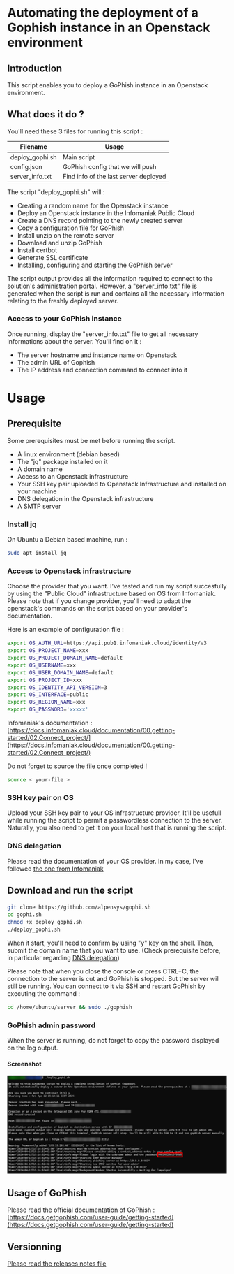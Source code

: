 # Automating the deployment of a Gophish instance in an Openstack environment

## Introduction

This script enables you to deploy a GoPhish instance in an Openstack environment.

## What does it do ?

You'll need these 3 files for running this script :

| Filename | Usage |
|--|--|
| deploy_gophi.sh | Main script |
| config.json | GoPhish config that we will push |
| server_info.txt | Find info of the last server deployed |

The script "deploy_gophi.sh" will :

- Creating a random name for the Openstack instance
- Deploy an Openstack instance in the Infomaniak Public Cloud
- Create a DNS record pointing to the newly created server
- Copy a configuration file for GoPhish
- Install unzip on the remote server
- Download and unzip GoPhish
- Install certbot
- Generate SSL certificate
- Installing, configuring and starting the GoPhish server

The script output provides all the information required to connect to the solution's administration portal.
However, a "server_info.txt" file is generated when the script is run and contains all the necessary information relating to the freshly deployed server.

### Access to your GoPhish instance

Once running, display the "server_info.txt" file to get all necessary informations about the server.
You'll find on it : 

- The server hostname and instance name on Openstack 
- The admin URL of Gophish 
- The IP address and connection command to connect into it

# Usage

## Prerequisite

Some prerequisites must be met before running the script.

- A linux environment (debian based)
- The "jq" package installed on it
- A domain name
- Access to an Openstack infrastructure
- Your SSH key pair uploaded to Openstack Infrastructure and installed on your machine
- DNS delegation in the Openstack infrastructure
- A SMTP server

### Install jq

On Ubuntu a Debian based machine, run :
```bash
sudo apt install jq
```    
### Access to Openstack infrastructure

Choose the provider that you want. I've tested and run my script succesfully by using the "Public Cloud" infrastructure based on OS from Infomaniak.
Please note that if you change provider, you'll need to adapt the openstack's commands on the script based on your provider's documentation.

Here is an example of configuration file :

```bash
export OS_AUTH_URL=https://api.pub1.infomaniak.cloud/identity/v3
export OS_PROJECT_NAME=xxx
export OS_PROJECT_DOMAIN_NAME=default
export OS_USERNAME=xxx
export OS_USER_DOMAIN_NAME=default
export OS_PROJECT_ID=xxx
export OS_IDENTITY_API_VERSION=3
export OS_INTERFACE=public
export OS_REGION_NAME=xxx
export OS_PASSWORD='xxxxx'
```
Infomaniak's documentation : [https://docs.infomaniak.cloud/documentation/00.getting-started/02.Connect_project/](https://docs.infomaniak.cloud/documentation/00.getting-started/02.Connect_project/)

Do not forget to source the file once completed !

```bash
source < your-file >
```  

### SSH key pair on OS

Upload your SSH key pair to your OS infrastructure provider, It'll be usefull while running the script to permit a passwordless connection to the server.
Naturally, you also need to get it on your local host that is running the script.

### DNS delegation

Please read the documentation of your OS provider.
In my case, I've followed [the one from Infomaniak](https://docs.infomaniak.cloud/documentation/02.network/045.dns/)

## Download and run the script

```bash
git clone https://github.com/alpensys/gophi.sh
cd gophi.sh
chmod +x deploy_gophi.sh
./deploy_gophi.sh
``` 

When it start, you'll need to confirm by using "y" key on the shell.
Then, submit the domain name that you want to use. (Check prerequisite before, in particular regarding [DNS delegation](https://github.com/alpensys/gophi.sh?tab=readme-ov-file#dns-delegation))

Please note that when you close the console or press CTRL+C, the connection to the server is cut and GoPhish is stopped. But the server will still be running. You can connect to it via SSH and restart GoPhish by executing the command :

```bash
cd /home/ubuntu/server && sudo ./gophish
```  

### GoPhish admin password

When the server is running, do not forget to copy the password displayed on the log output.

#### Screenshot

![CLI output](screenshot.png)

## Usage of GoPhish

Please read the official documentation of GoPhish : [https://docs.getgophish.com/user-guide/getting-started](https://docs.getgophish.com/user-guide/getting-started)

## Versionning

[Please read the releases notes file](https://github.com/alpensys/gophi.sh/blob/main/releases-notes.md)